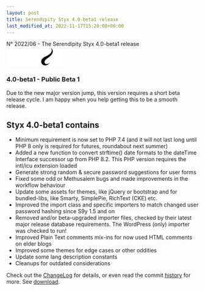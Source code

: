 ```yaml
---
layout: post
title: Serendipity Styx 4.0-beta1 release
last_modified_at: 2022-11-17T15:20:00+00:00
---
```


N° 2022/06 - The Serendipity Styx 4.0-beta1 release <img class="php8" src="/i/b/logo_php8_2.svg" alt="php8.2" width="160" height="48">

### 4.0-beta1 - Public Beta 1

Due to the new major version jump, this version requires a short beta release cycle.
I am happy when you help getting this to be a smooth release.

## Styx 4.0-beta1 contains

  - Minimum requirement is now set to PHP 7.4 (and it will not last long until PHP 8 only is required for futures, roundabout next summer)
  - Added a new function to convert strftime() date formats to the dateTime Interface successor up from PHP 8.2. This PHP version requires the intl/icu extension loaded
  - Generate strong random & secure password suggestions for user forms
  - Fixed some odd or Methusalem bugs and made improvements in the workflow behaviour
  - Update some assets for themes, like jQuery or bootstrap and for bundled-libs, like Smarty, SimplePie, RichText (CKE) etc.
  - Improved the import class and specific importers to match changed user password hashing since S9y 1.5 and on
  - Removed and/or beta-upgraded importer files, checked by their latest major release database requirements. The WordPress (only) importer was checked to run!
  - Improved Plain Text comments mix-ins for now used HTML comments on elder blogs
  - Improved some themes for edge cases or other oddities
  - Update some lang description constants
  - Cleanups for outdated considerations

Check out the [ChangeLog](https://github.com/ophian/styx/blob/4.0-beta1/docs/NEWS) for details, or even read the commit [history](https://github.com/ophian/styx/commits/4.0-beta1) for more. See [download](https://github.com/ophian/styx/releases/tag/4.0-beta1).
